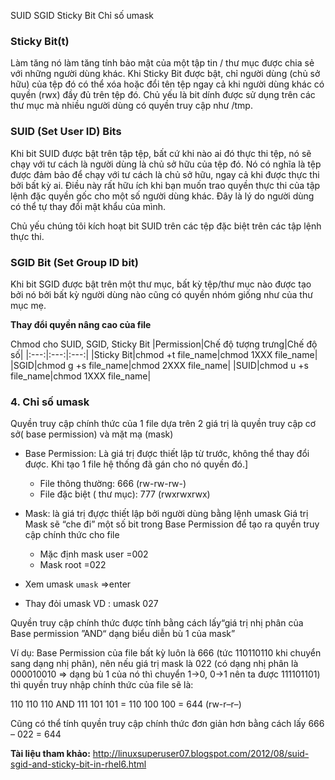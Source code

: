 SUID SGID Sticky Bit Chỉ số umask 

### Sticky Bit(t)
Làm tăng  nó làm tăng tính bảo mật của một tập tin / thư mục được chia sẻ với những người dùng khác. Khi Sticky Bit được bật, chỉ người dùng (chủ sở hữu) của tệp đó có thể xóa hoặc đổi tên tệp ngay cả khi người dùng khác có quyền (rwx) đầy đủ trên tệp đó. Chủ yếu là bit dính được sử dụng trên các thư mục mà nhiều người dùng có quyền truy cập như /tmp. 

### SUID (Set User ID) Bits
Khi bit SUID được bật trên tập tệp, bất cứ khi nào ai đó thực thi tệp, nó sẽ chạy với tư cách là người dùng là chủ sở hữu của tệp đó. Nó có nghĩa là tệp được đảm bảo để chạy với tư cách là chủ sở hữu, ngay cả khi được thực thi bởi bất kỳ ai. Điều này rất hữu ích khi bạn muốn trao quyền thực thi của tập lệnh đặc quyền gốc cho một số người dùng khác. Đây là lý do người dùng có thể tự thay đổi mật khẩu của mình.

Chủ yếu chúng tôi kích hoạt bit SUID trên các tệp đặc biệt trên các tập lệnh thực thi.

### SGID Bit (Set Group ID bit)

Khi bit SGID được bật trên một thư mục, bất kỳ tệp/thư mục nào được tạo bởi nó bởi bất kỳ người dùng nào cũng có quyền nhóm giống như của thư mục mẹ.

**Thay đổi quyền nâng cao của file**

Chmod cho SUID, SGID, Sticky Bit
|Permission|Chế độ tượng trưng|Chế độ số|
|:---:|:---:|:---:|
|Sticky Bit|chmod +t file_name|chmod 1XXX file_name|
|SGID|chmod g +s file_name|chmod 2XXX file_name|
|SUID|chmod u +s file_name|chmod 1XXX file_name|

### 4. Chỉ số umask 

Quyền truy cập chính thức của 1 file dựa trên 2 giá trị là quyền truy cập cơ sở( base permission) và mặt mạ (mask)
- Base Permission: Là giá trị được thiết lập từ trước, không thể thay đổi được. Khi tạo 1 file hệ thống đã gán cho nó quyền đó.]
	+ File thông thường: 666 (rw-rw-rw-)
	+ File đặc biệt ( thư mục): 777 (rwxrwxrwx)
- Mask: là giá trị đựợc thiết lập bởi người dùng bằng lệnh umask
Giá trị Mask sẽ “che đi” một số bit trong Base Permission để tạo ra quyền truy cập chính thức cho file
	+ Mặc định mask user =002
	+ Mask root =022

- Xem umask 
`umask` =>enter 
- Thay đỏi umask 
VD : umask 027

Quyền truy cập chính thức được tính bằng cách lấy“giá trị nhị phân của Base permission ”AND“ dạng biểu diễn bù 1 của mask”

Ví dụ:  Base Permission của file bất kỳ luôn là 666 (tức 110110110 khi chuyển sang dạng nhị phân), nên nếu giá trị mask là 022 (có dạng nhị phân là 000010010 => dạng bù 1 của nó thì chuyển 1->0, 0->1 nên ta được 111101101) thì quyền truy nhập chính thức của file sẽ là:

110 110 110 AND 111 101 101 = 110 100 100 = 644 (rw-r–r–)

Cũng có thể tính quyền truy cập chính thức đơn giản hơn bằng cách lấy 666 – 022 = 644

**Tài liệu tham khảo:** http://linuxsuperuser07.blogspot.com/2012/08/suid-sgid-and-sticky-bit-in-rhel6.html